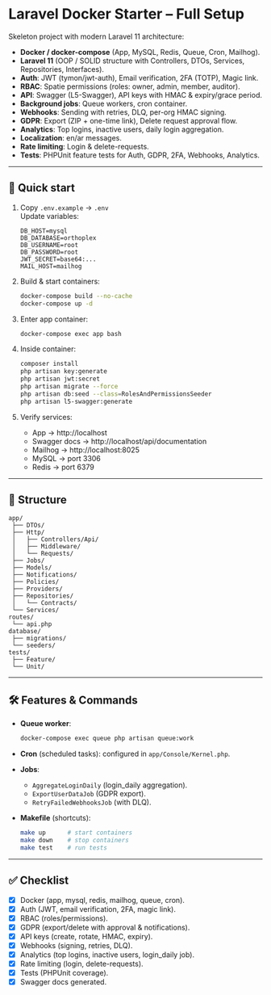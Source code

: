 # Laravel Docker Starter – Full Setup

Skeleton project with modern Laravel 11 architecture:

- **Docker / docker-compose** (App, MySQL, Redis, Queue, Cron, Mailhog).
- **Laravel 11** (OOP / SOLID structure with Controllers, DTOs, Services, Repositories, Interfaces).
- **Auth**: JWT (tymon/jwt-auth), Email verification, 2FA (TOTP), Magic link.
- **RBAC**: Spatie permissions (roles: owner, admin, member, auditor).
- **API**: Swagger (L5-Swagger), API keys with HMAC & expiry/grace period.
- **Background jobs**: Queue workers, cron container.
- **Webhooks**: Sending with retries, DLQ, per-org HMAC signing.
- **GDPR**: Export (ZIP + one-time link), Delete request approval flow.
- **Analytics**: Top logins, inactive users, daily login aggregation.
- **Localization**: en/ar messages.
- **Rate limiting**: Login & delete-requests.
- **Tests**: PHPUnit feature tests for Auth, GDPR, 2FA, Webhooks, Analytics.

---

## 🚀 Quick start

1. Copy `.env.example` → `.env`  
   Update variables:  
   ```
   DB_HOST=mysql
   DB_DATABASE=orthoplex
   DB_USERNAME=root
   DB_PASSWORD=root
   JWT_SECRET=base64:...
   MAIL_HOST=mailhog
   ```

2. Build & start containers:
   ```bash
   docker-compose build --no-cache
   docker-compose up -d
   ```

3. Enter app container:
   ```bash
   docker-compose exec app bash
   ```

4. Inside container:
   ```bash
   composer install
   php artisan key:generate
   php artisan jwt:secret
   php artisan migrate --force
   php artisan db:seed --class=RolesAndPermissionsSeeder
   php artisan l5-swagger:generate
   ```

5. Verify services:
   - App → http://localhost  
   - Swagger docs → http://localhost/api/documentation  
   - Mailhog → http://localhost:8025  
   - MySQL → port 3306  
   - Redis → port 6379  

---

## 📂 Structure

```
app/
 ├── DTOs/
 ├── Http/
 │   ├── Controllers/Api/
 │   ├── Middleware/
 │   └── Requests/
 ├── Jobs/
 ├── Models/
 ├── Notifications/
 ├── Policies/
 ├── Providers/
 ├── Repositories/
 │   └── Contracts/
 └── Services/
routes/
 └── api.php
database/
 ├── migrations/
 └── seeders/
tests/
 ├── Feature/
 └── Unit/
```

---

## 🛠 Features & Commands

- **Queue worker**:  
  ```bash
  docker-compose exec queue php artisan queue:work
  ```

- **Cron** (scheduled tasks): configured in `app/Console/Kernel.php`.

- **Jobs**:  
  - `AggregateLoginDaily` (login_daily aggregation).  
  - `ExportUserDataJob` (GDPR export).  
  - `RetryFailedWebhooksJob` (with DLQ).  

- **Makefile** (shortcuts):  
  ```bash
  make up      # start containers
  make down    # stop containers
  make test    # run tests
  ```

---

## ✅ Checklist

- [x] Docker (app, mysql, redis, mailhog, queue, cron).  
- [x] Auth (JWT, email verification, 2FA, magic link).  
- [x] RBAC (roles/permissions).  
- [x] GDPR (export/delete with approval & notifications).  
- [x] API keys (create, rotate, HMAC, expiry).  
- [x] Webhooks (signing, retries, DLQ).  
- [x] Analytics (top logins, inactive users, login_daily job).  
- [x] Rate limiting (login, delete-requests).  
- [x] Tests (PHPUnit coverage).  
- [x] Swagger docs generated.  
